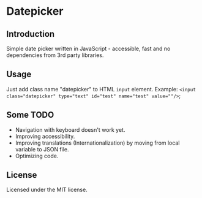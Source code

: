 # Datepicker

## Introduction

Simple date picker written in JavaScript - accessible, fast and no dependencies from 3rd party libraries.

## Usage

Just add class name "datepicker" to HTML `input` element. Example: `<input class="datepicker" type="text" id="test" name="test" value=""/>`;

## Some TODO

- Navigation with keyboard doesn't work yet.
- Improving accessibility.
- Improving translations (Internationalization) by moving from local variable to JSON file.
- Optimizing code.

## License

Licensed under the MIT license.